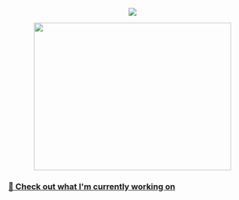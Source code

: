 <p align="center"><a href="https://github.com/anuraghazra/github-readme-stats">
  <img align="center" src="https://github-readme-stats.vercel.app/api?username=ScR420&show_icons=true&theme=tokyonight" />
</a></p>

<p align="center"><a href="https://wakatime.com/@ScR420">
<a href="https://wakatime.com/@ScR420">
  <img align="center" width="400" height="300" src="https://github-readme-stats.vercel.app/api/top-langs/?username=M4rshe1&layout=donut&theme=tokyonight" />

[//]: # (</a>)

[//]: # (  <img align="center" width="400" height="300" src="https://wakatime.com/share/@ScR420/74537e1a-9549-484a-ac48-a7853420da5f.svg" />)

[//]: # (</a>)
</p>

[//]: # (  <img align="center" width="400" height="300" src="https://wakatime.com/share/@ScR420/2cdd953e-a702-4f2c-a310-be4f22e66d59.svg" />)





### 👷 Check out what I'm currently working on

